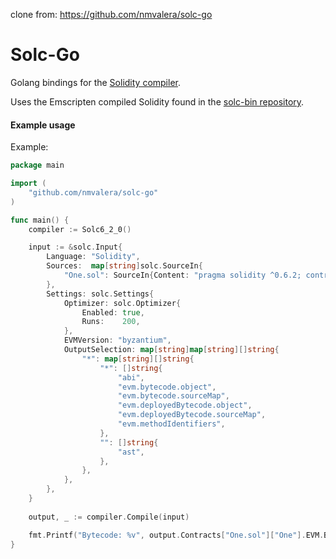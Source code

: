 clone from: https://github.com/nmvalera/solc-go
# Solc-Go

Golang bindings for the [Solidity compiler](https://github.com/ethereum/solidity).

Uses the Emscripten compiled Solidity found in the [solc-bin repository](https://github.com/ethereum/solc-bin).

#### Example usage

Example:

```go
package main

import (
    "github.com/nmvalera/solc-go"
)

func main() {
    compiler := Solc6_2_0()

    input := &solc.Input{
		Language: "Solidity",
		Sources:  map[string]solc.SourceIn{
            "One.sol": SourceIn{Content: "pragma solidity ^0.6.2; contract One { function one() public pure returns (uint) { return 1; } }"},
        },
		Settings: solc.Settings{
			Optimizer: solc.Optimizer{
				Enabled: true,
				Runs:    200,
			},
			EVMVersion: "byzantium",
			OutputSelection: map[string]map[string][]string{
				"*": map[string][]string{
					"*": []string{
						"abi",
						"evm.bytecode.object",
						"evm.bytecode.sourceMap",
						"evm.deployedBytecode.object",
						"evm.deployedBytecode.sourceMap",
						"evm.methodIdentifiers",
					},
					"": []string{
						"ast",
					},
				},
			},
		},
    }
    
    output, _ := compiler.Compile(input)

    fmt.Printf("Bytecode: %v", output.Contracts["One.sol"]["One"].EVM.Bytecode.Object)
}
```
